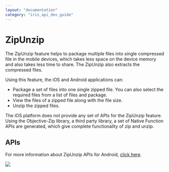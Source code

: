 ```yaml
---
layout: "documentation"
category: "iris_api_dev_guide"
---
```

                            

ZipUnzip
========

The ZipUnzip feature helps to package multiple files into single compressed file in the mobile devices, which takes less space on the device memory and also takes less time to share. The ZipUnzip also extracts the compressed files.

Using this feature, the iOS and Android applications can:

*   Package a set of files into one single zipped file. You can also select the required files from a list of files and package.
*   View the files of a zipped file along with the file size.
*   Unzip the zipped files.

The iOS platform does not provide any set of APIs for the ZipUnzip feature. Using the Objective-Zip library, a third party library, a set of Native Function APIs are generated, which give complete functionality of zip and unzip.

APIs
----

For more information about ZipUnzip APIs for Android, [click here](http://docs.voltmx.com/7_0_PDFs/jsandroidzip/index.html).

![](resources/prettify/onload.png)
